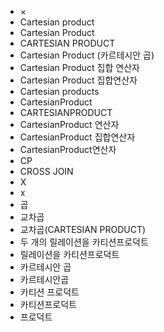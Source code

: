 ﻿- ×
- Cartesian product
- Cartesian Product
- CARTESIAN PRODUCT 
- Cartesian Product (카르테시안 곱)
- Cartesian Product 집합 연산자
- Cartesian Product 집합연산자
- Cartesian products
- CartesianProduct
- CARTESIANPRODUCT 
- CartesianProduct 연산자
- CartesianProduct 집합연산자
- CartesianProduct연산자
- CP
- CROSS JOIN
- X
- x
- 곱
- 교차곱
- 교차곱(CARTESIAN PRODUCT)
- 두 개의 릴레이션을 카티션프로덕트
- 릴레이션을 카티션프로덕트
- 카르테시안 곱
- 카르테시안곱
- 카티션 프로덕트
- 카티션프로덕트
- 프로덕트
